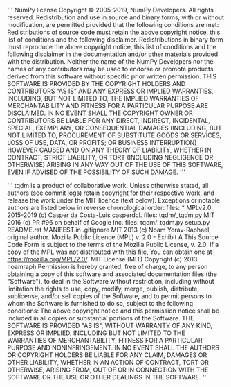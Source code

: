 '''
NumPy license
Copyright © 2005-2019, NumPy Developers.
All rights reserved.
Redistribution and use in source and binary forms, with or without modification, are permitted provided 
that the following conditions are met:
Redistributions of source code must retain the above copyright notice, this list of conditions and the following disclaimer.
Redistributions in binary form must reproduce the above copyright notice, this list of conditions and the following disclaimer 
in the documentation and/or other materials provided with the distribution.
Neither the name of the NumPy Developers nor the names of any contributors may be used to endorse or promote products derived 
from this software without specific prior written permission.
THIS SOFTWARE IS PROVIDED BY THE COPYRIGHT HOLDERS AND CONTRIBUTORS “AS IS” AND ANY EXPRESS OR IMPLIED WARRANTIES, INCLUDING, 
BUT NOT LIMITED TO, THE IMPLIED WARRANTIES OF MERCHANTABILITY AND FITNESS FOR A PARTICULAR PURPOSE ARE DISCLAIMED. 
IN NO EVENT SHALL THE COPYRIGHT OWNER OR CONTRIBUTORS BE LIABLE FOR ANY DIRECT, INDIRECT, INCIDENTAL, SPECIAL, EXEMPLARY, 
OR CONSEQUENTIAL DAMAGES (INCLUDING, BUT NOT LIMITED TO, PROCUREMENT OF SUBSTITUTE GOODS OR SERVICES; LOSS OF USE, DATA, OR PROFITS; 
OR BUSINESS INTERRUPTION) HOWEVER CAUSED AND ON ANY THEORY OF LIABILITY, WHETHER IN CONTRACT, STRICT LIABILITY, 
OR TORT (INCLUDING NEGLIGENCE OR OTHERWISE) ARISING IN ANY WAY OUT OF THE USE OF THIS SOFTWARE, 
EVEN IF ADVISED OF THE POSSIBILITY OF SUCH DAMAGE.
'''

'''
tqdm is a product of collaborative work. Unless otherwise stated, all authors (see commit logs) retain copyright for their respective work, and release the work under the MIT licence (text below).
Exceptions or notable authors are listed below in reverse chronological order:
files: * MPLv2.0 2015-2019 (c) Casper da Costa-Luis casperdcl.
files: tqdm/_tqdm.py MIT 2016 (c) PR #96 on behalf of Google Inc.
files: tqdm/_tqdm.py setup.py README.rst MANIFEST.in .gitignore MIT 2013 (c) Noam Yorav-Raphael, original author.
Mozilla Public Licence (MPL) v. 2.0 - Exhibit A
This Source Code Form is subject to the terms of the Mozilla Public License, v. 2.0. If a copy of the MPL was not distributed with this file, You can obtain one at https://mozilla.org/MPL/2.0/.
MIT License (MIT)
Copyright (c) 2013 noamraph
Permission is hereby granted, free of charge, to any person obtaining a copy of this software and associated documentation files (the "Software"), to deal in the Software without restriction, including without limitation the rights to use, copy, modify, merge, publish, distribute, sublicense, and/or sell copies of the Software, and to permit persons to whom the Software is furnished to do so, subject to the following conditions:
The above copyright notice and this permission notice shall be included in all copies or substantial portions of the Software.
THE SOFTWARE IS PROVIDED "AS IS", WITHOUT WARRANTY OF ANY KIND, EXPRESS OR IMPLIED, INCLUDING BUT NOT LIMITED TO THE WARRANTIES OF MERCHANTABILITY, FITNESS FOR A PARTICULAR PURPOSE AND NONINFRINGEMENT. IN NO EVENT SHALL THE AUTHORS OR COPYRIGHT HOLDERS BE LIABLE FOR ANY CLAIM, DAMAGES OR OTHER LIABILITY, WHETHER IN AN ACTION OF CONTRACT, TORT OR OTHERWISE, ARISING FROM, OUT OF OR IN CONNECTION WITH THE SOFTWARE OR THE USE OR OTHER DEALINGS IN THE SOFTWARE.
'''
